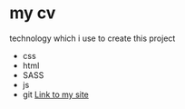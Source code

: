 # my cv
technology which i use to create this project
* css
* html
* SASS
* js
* git
[Link to my site](https://systemcd.github.io/cv/)